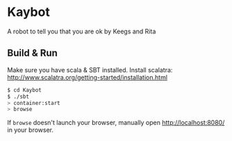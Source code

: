 # Kaybot
A robot to tell you that you are ok by Keegs and Rita

## Build & Run ##
Make sure you have scala & SBT installed.
Install scalatra: http://www.scalatra.org/getting-started/installation.html

```sh
$ cd Kaybot
$ ./sbt
> container:start
> browse
```

If `browse` doesn't launch your browser, manually open [http://localhost:8080/](http://localhost:8080/) in your browser.
